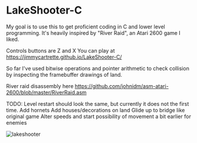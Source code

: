 # LakeShooter-C

My goal is to use this to get proficient coding in C and lower level programming. It's heavily inspired by "River Raid", an Atari 2600 game I liked.

Controls buttons are Z and X
You can play at https://jimmycartrette.github.io/LakeShooter-C/

So far I've used bitwise operations and pointer arithmetic to check collision by inspecting the framebuffer drawings of land.

River raid disassembly here
https://github.com/johnidm/asm-atari-2600/blob/master/RiverRaid.asm

TODO:
Level restart should look the same, but currently it does not the first time.
Add hornets
Add houses/decorations on land
Glide up to bridge like original game
Alter speeds and start possibility of movement a bit earlier for enemies

![lakeshooter](https://user-images.githubusercontent.com/7093685/139555222-f8c17ef2-c46c-4bea-9aed-d16167cc233c.png)
